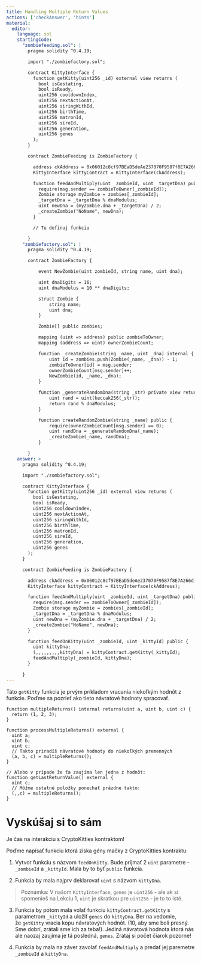 ```yaml
---
title: Handling Multiple Return Values
actions: ['checkAnswer', 'hints']
material:
  editor:
    language: sol
    startingCode:
      "zombiefeeding.sol": |
        pragma solidity ^0.4.19;

        import "./zombiefactory.sol";

        contract KittyInterface {
          function getKitty(uint256 _id) external view returns (
            bool isGestating,
            bool isReady,
            uint256 cooldownIndex,
            uint256 nextActionAt,
            uint256 siringWithId,
            uint256 birthTime,
            uint256 matronId,
            uint256 sireId,
            uint256 generation,
            uint256 genes
          );
        }

        contract ZombieFeeding is ZombieFactory {

          address ckAddress = 0x06012c8cf97BEaD5deAe237070F9587f8E7A266d;
          KittyInterface kittyContract = KittyInterface(ckAddress);

          function feedAndMultiply(uint _zombieId, uint _targetDna) public {
            require(msg.sender == zombieToOwner[_zombieId]);
            Zombie storage myZombie = zombies[_zombieId];
            _targetDna = _targetDna % dnaModulus;
            uint newDna = (myZombie.dna + _targetDna) / 2;
            _createZombie("NoName", newDna);
          }

          // Tu definuj funkciu

        }
      "zombiefactory.sol": |
        pragma solidity ^0.4.19;

        contract ZombieFactory {

            event NewZombie(uint zombieId, string name, uint dna);

            uint dnaDigits = 16;
            uint dnaModulus = 10 ** dnaDigits;

            struct Zombie {
                string name;
                uint dna;
            }

            Zombie[] public zombies;

            mapping (uint => address) public zombieToOwner;
            mapping (address => uint) ownerZombieCount;

            function _createZombie(string _name, uint _dna) internal {
                uint id = zombies.push(Zombie(_name, _dna)) - 1;
                zombieToOwner[id] = msg.sender;
                ownerZombieCount[msg.sender]++;
                NewZombie(id, _name, _dna);
            }

            function _generateRandomDna(string _str) private view returns (uint) {
                uint rand = uint(keccak256(_str));
                return rand % dnaModulus;
            }

            function createRandomZombie(string _name) public {
                require(ownerZombieCount[msg.sender] == 0);
                uint randDna = _generateRandomDna(_name);
                _createZombie(_name, randDna);
            }

        }
    answer: >
      pragma solidity ^0.4.19;

      import "./zombiefactory.sol";

      contract KittyInterface {
        function getKitty(uint256 _id) external view returns (
          bool isGestating,
          bool isReady,
          uint256 cooldownIndex,
          uint256 nextActionAt,
          uint256 siringWithId,
          uint256 birthTime,
          uint256 matronId,
          uint256 sireId,
          uint256 generation,
          uint256 genes
        );
      }

      contract ZombieFeeding is ZombieFactory {

        address ckAddress = 0x06012c8cf97BEaD5deAe237070F9587f8E7A266d;
        KittyInterface kittyContract = KittyInterface(ckAddress);

        function feedAndMultiply(uint _zombieId, uint _targetDna) public {
          require(msg.sender == zombieToOwner[_zombieId]);
          Zombie storage myZombie = zombies[_zombieId];
          _targetDna = _targetDna % dnaModulus;
          uint newDna = (myZombie.dna + _targetDna) / 2;
          _createZombie("NoName", newDna);
        }

        function feedOnKitty(uint _zombieId, uint _kittyId) public {
          uint kittyDna;
          (,,,,,,,,,kittyDna) = kittyContract.getKitty(_kittyId);
          feedAndMultiply(_zombieId, kittyDna);
        }

      }
---
```


Táto `getKitty` funkcia je prvým príkladom vracania niekoľkým hodnôt z funkcie. Poďme sa pozrieť ako tieto návratové hodnoty spracovať. 

```
function multipleReturns() internal returns(uint a, uint b, uint c) {
  return (1, 2, 3);
}

function processMultipleReturns() external {
  uint a;
  uint b;
  uint c;
  // Takto priradíš návratové hodnoty do niekoľkých premenných
  (a, b, c) = multipleReturns();
}

// Alebo v prípade že ťa zaujíma len jedna z hodnôt:
function getLastReturnValue() external {
  uint c;
  // Môžme ostatné položky ponechať prázdne takto:
  (,,c) = multipleReturns();
}
```

# Vyskúšaj si to sám

Je čas na interakciu s CryptoKitties kontraktom!

Poďme napísať funkciu ktorá získa gény mačky z CryptoKitties kontraktu:

1. Vytvor funkciu s názvom `feedOnKitty`. Bude príjmať 2 `uint` parametre - `_zombieId` a `_kittyId`. Mala by to byť `public` funkcia.

2. Funkcia by mala najprv deklarovať `uint` s názvom `kittyDna`.

  > Poznámka: V našom `KittyInterface`, `genes` je `uint256` - ale ak si spomenieš na Lekciu 1, `uint` je skratkou pre `uint256` - je to to isté.

3. Funkcia by potom mala volať funkciu `kittyContract.getKitty` s parametrom `_kittyId` a uložiť `genes` do `kittyDna`. Ber na vedomie, že `getKitty` vracia kopu návratových hodnôt. (10, aby sme boli presný. Sme dobrí, zrátali sme ich za teba!). Jediná návratová hodnota ktorá nás ale naozaj zaujíma je tá posledná, `genes`. Zrátaj si počet čiarok pozorne!

4. Funkcia by mala na záver zavolať `feedAndMultiply` a predať jej paremetre `_zombieId` a `kittyDna`.
